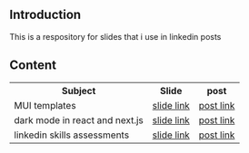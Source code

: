 <h2>Introduction</h2>
This is a respository for slides that i use in linkedin posts

<h2>Content</h2>
<table>
  <tr>
    <th>Subject</th>
    <th>Slide</th>
    <th>post</th>
  </tr>
  <tr>
    <td>MUI templates</td>
    <td><a href='https://github.com/NathanKr/linkedin-slides/blob/main/slides/MUI-templates.pdf'>slide link</a></td>
    <td><a href='https://www.linkedin.com/posts/nathankrasney_mui-templates-activity-7015229824633856000-nfjt?utm_source=share&utm_medium=member_desktop'>post link</a></td>
  </tr>
  <tr>
    <td>dark mode in react and next.js</td>
 <td><a href='https://github.com/NathanKr/linkedin-slides/blob/main/slides/dark-mode.pdf'>slide link</a></td>  
    <td><a href='https://www.linkedin.com/posts/nathankrasney_dark-mode-slides-activity-7015625204001304576-Vtz8?utm_source=share&utm_medium=member_desktop'>post link</a></td>
  </tr>
  <tr>
    <td>linkedin skills assessments</td>
 <td><a href='https://github.com/NathanKr/linkedin-slides/blob/main/slides/linkedin-skills-assessment.pdf'>slide link</a></td>  
    <td><a href='https://www.linkedin.com/posts/nathankrasney_linkedin-skills-assessment-slides-activity-7016268563988525056-xAwL?utm_source=share&utm_medium=member_desktop'>post link</a></td>
  </tr>
</table>

